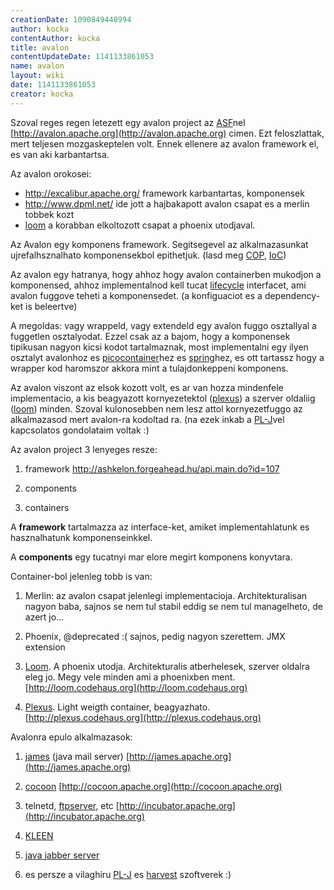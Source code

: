 ```yaml
---
creationDate: 1090849448994 
author: kocka 
contentAuthor: kocka 
title: avalon 
contentUpdateDate: 1141133861053 
name: avalon 
layout: wiki 
date: 1141133861053 
creator: kocka 
---
```


Szoval reges regen letezett egy avalon project az [ASF](ASF.html)nel [http://avalon.apache.org](http://avalon.apache.org) cimen. Ezt feloszlattak, mert teljesen mozgaskeptelen volt. Ennek ellenere az avalon framework el, es van aki karbantartsa.


Az avalon orokosei:

*   http://excalibur.apache.org/ framework karbantartas, komponensek
*   http://www.dpml.net/ ide jott a hajbakapott avalon csapat es a merlin tobbek kozt
*   [loom](loom.html) a korabban elkoltozott csapat a phoenix utodjaval.





Az Avalon egy komponens framework. Segitsegevel az alkalmazasunkat ujrefalhsznalhato komponensekbol epithetjuk. (lasd meg [COP](COP.html), [IoC](ioc.html))

Az avalon egy hatranya, hogy ahhoz hogy avalon containerben mukodjon a komponensed, ahhoz implementalnod kell tucat [lifecycle](lifecycle.html) interfacet, ami avalon fuggove teheti a komponensedet. (a konfiguaciot es a dependency-ket is beleertve)

A megoldas: vagy wrappeld, vagy extendeld egy avalon fuggo osztallyal a fuggetlen osztalyodat. Ezzel csak az a bajom, hogy a komponensek tipikusan nagyon kicsi kodot tartalmaznak, most implementalni egy ilyen osztalyt avalonhoz es [picocontainer](picocontainer.html)hez es [spring](spring.html)hez, es ott tartassz hogy a wrapper kod haromszor akkora mint a tulajdonkeppeni komponens.

Az avalon viszont az elsok kozott volt, es ar van hozza mindenfele implementacio, a kis beagyazott kornyezetektol ([plexus](plexus.html)) a szerver oldaliig ([loom](loom.html)) minden. Szoval kulonosebben nem lesz attol kornyezetfuggo az alkalmazasod mert avalon-ra kodoltad ra. (na ezek inkab a [PL-J](PL-J.html)vel kapcsolatos gondolataim voltak :)



Az avalon project 3 lenyeges resze:

1. framework http://ashkelon.forgeahead.hu/api.main.do?id=107

1. components

1. containers



A __framework__ tartalmazza az interface-ket, amiket implementahlatunk es hasznalhatunk komponenseinkkel.



A __components__ egy tucatnyi mar elore megirt komponens konyvtara.



Container-bol jelenleg tobb is van:

1. Merlin: az avalon csapat jelenlegi implementacioja. Architekturalisan nagyon baba, sajnos se nem tul stabil eddig se nem tul managelheto, de azert jo...

1. Phoenix, @deprecated :( sajnos, pedig nagyon szerettem. JMX extension

1. [Loom](loom.html). A phoenix utodja. Architekturalis atberhelesek, szerver oldalra eleg jo. Megy vele minden ami a phoenixben ment. [http://loom.codehaus.org](http://loom.codehaus.org)

1. [Plexus](plexus.html). Light weigth container, beagyazhato. [http://plexus.codehaus.org](http://plexus.codehaus.org)



Avalonra epulo alkalmazasok:

1. [james](james.html) (java mail server) [http://james.apache.org](http://james.apache.org)

1. [cocoon](cocoon.html) [http://cocoon.apache.org](http://cocoon.apache.org)

1. telnetd, [ftpserver](ftpserver.html), etc [http://incubator.apache.org](http://incubator.apache.org)

1. [KLEEN](KLEEN.html)

1. [java jabber server](java%20jabber%20server.html)

1. es persze a vilaghiru [PL-J](PL-J.html) es [harvest](harvest.html) szoftverek :)




